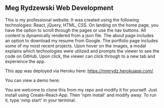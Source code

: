 Meg Rydzewski Web Development
-----------------------------

This is my professional website. It was created using the following technologies: React, jQuery, HTML, CSS.  On landing on the home page, you have the option to scroll through the pages or use the nav buttons. All content is dynamically rendered from a json file. The about page includes an option to download my resume from Google.  The portfolio page includes some of my most recent projects. Upon hover on the images, a modal explains which technologies were utilized and prompts the viewer to see the code on GitHub. Upon click, the viewer can click through to a new tab and experience the app.  

This app was deployed via Heroku here: https://mmrydz.herokuapp.com/.

You can view a demo here: 

You are welcome to clone this from my repo and modify it for yourself.  Just install using Create-React-App. Then 'npm install' and modify away. To run it, type 'nmp start' in your terminal.


